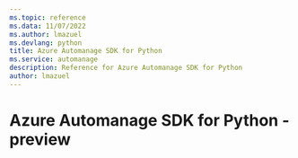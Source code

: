 ```yaml
---
ms.topic: reference
ms.data: 11/07/2022
ms.author: lmazuel
ms.devlang: python
title: Azure Automanage SDK for Python
ms.service: automanage
description: Reference for Azure Automanage SDK for Python
author: lmazuel
---
```

# Azure Automanage SDK for Python - preview